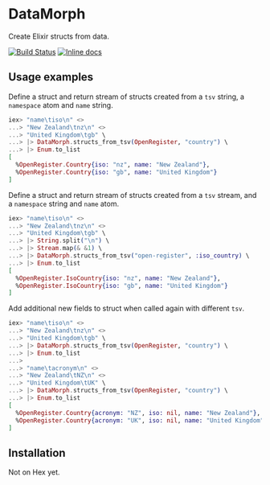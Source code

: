 # DataMorph

Create Elixir structs from data.

[![Build Status](https://api.travis-ci.org/robmckinnon/data_morph.svg)](https://travis-ci.org/robmckinnon/data_morph)
[![Inline docs](http://inch-ci.org/github/robmckinnon/data_morph.svg)](http://inch-ci.org/github/robmckinnon/data_morph)

## Usage examples

Define a struct and return stream of structs created from a `tsv` string, a `namespace` atom and `name` string.

```elixir
iex> "name\tiso\n" <>
...> "New Zealand\tnz\n" <>
...> "United Kingdom\tgb" \
...> |> DataMorph.structs_from_tsv(OpenRegister, "country") \
...> |> Enum.to_list
[
  %OpenRegister.Country{iso: "nz", name: "New Zealand"},
  %OpenRegister.Country{iso: "gb", name: "United Kingdom"}
]
```

Define a struct and return stream of structs created from a `tsv` stream, and a `namespace` string and `name` atom.

```elixir
iex> "name\tiso\n" <>
...> "New Zealand\tnz\n" <>
...> "United Kingdom\tgb" \
...> |> String.split("\n") \
...> |> Stream.map(& &1) \
...> |> DataMorph.structs_from_tsv("open-register", :iso_country) \
...> |> Enum.to_list
[
  %OpenRegister.IsoCountry{iso: "nz", name: "New Zealand"},
  %OpenRegister.IsoCountry{iso: "gb", name: "United Kingdom"}
]
```

Add additional new fields to struct when called again with different `tsv`.

```elixir
iex> "name\tiso\n" <>
...> "New Zealand\tnz\n" <>
...> "United Kingdom\tgb" \
...> |> DataMorph.structs_from_tsv(OpenRegister, "country") \
...> |> Enum.to_list
...>
...> "name\tacronym\n" <>
...> "New Zealand\tNZ\n" <>
...> "United Kingdom\tUK" \
...> |> DataMorph.structs_from_tsv(OpenRegister, "country") \
...> |> Enum.to_list
[
  %OpenRegister.Country{acronym: "NZ", iso: nil, name: "New Zealand"},
  %OpenRegister.Country{acronym: "UK", iso: nil, name: "United Kingdom"}
]
```

## Installation

Not on Hex yet.
